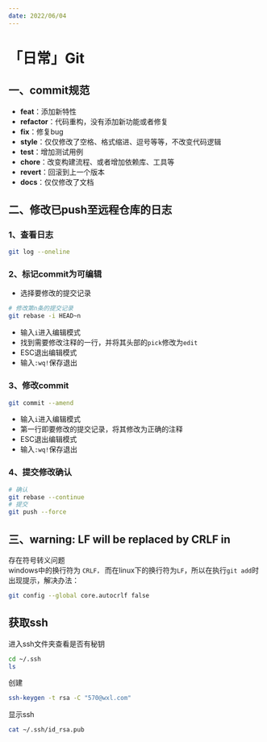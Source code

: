 ```yaml
---
date: 2022/06/04
---
```

# 「日常」Git
## 一、commit规范
- **feat**：添加新特性
- **refactor**：代码重构，没有添加新功能或者修复
- **fix**：修复bug
- **style**：仅仅修改了空格、格式缩进、逗号等等，不改变代码逻辑
- **test**：增加测试用例
- **chore**：改变构建流程、或者增加依赖库、工具等
- **revert**：回滚到上一个版本
- **docs**：仅仅修改了文档

## 二、修改已push至远程仓库的日志
### 1、查看日志
```bash
git log --oneline
```

### 2、标记commit为可编辑
- 选择要修改的提交记录
```bash
# 修改第n条的提交记录
git rebase -i HEAD~n
```
- 输入`i`进入编辑模式
- 找到需要修改注释的一行，并将其头部的`pick`修改为`edit`
- ESC退出编辑模式
- 输入`:wq!`保存退出

### 3、修改commit
```bash
git commit --amend
```
- 输入`i`进入编辑模式
- 第一行即要修改的提交记录，将其修改为正确的注释
- ESC退出编辑模式
- 输入`:wq!`保存退出

### 4、提交修改确认
```bash
# 确认
git rebase --continue
# 提交
git push --force
```

## 三、warning: LF will be replaced by CRLF in 
存在符号转义问题  
windows中的换行符为 `CRLF，` 而在linux下的换行符为`LF`，所以在执行`git add`时出现提示，解决办法：
```sh
git config --global core.autocrlf false
```

## 获取ssh
进入ssh文件夹查看是否有秘钥  
```sh
cd ~/.ssh
ls
```
创建
```sh
ssh-keygen -t rsa -C "570@wxl.com"
```
显示ssh
```sh
cat ~/.ssh/id_rsa.pub
```